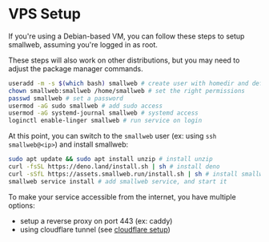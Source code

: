 # VPS Setup

If you're using a Debian-based VM, you can follow these steps to setup smallweb, assuming you're logged in as root.

These steps will also work on other distributions, but you may need to adjust the package manager commands.

```bash
useradd -m -s $(which bash) smallweb # create user with homedir and default shell
chown smallweb:smallweb /home/smallweb # set the right permissions
passwd smallweb # set a password
usermod -aG sudo smallweb # add sudo access
usermod -aG systemd-journal smallweb # systemd access
loginctl enable-linger smallweb # run service on login
```

At this point, you can switch to the `smallweb` user (ex: using `ssh smallweb@<ip>`) and install smallweb:

```bash
sudo apt update && sudo apt install unzip # install unzip
curl -fsSL https://deno.land/install.sh | sh # install deno
curl -sSfL https://assets.smallweb.run/install.sh | sh # install smallweb
smallweb service install # add smallweb service, and start it
```

To make your service accessible from the internet, you have multiple options:

- setup a reverse proxy on port 443 (ex: caddy)
- using cloudflare tunnel (see [cloudflare setup](./cloudflare/tunnel.md))
